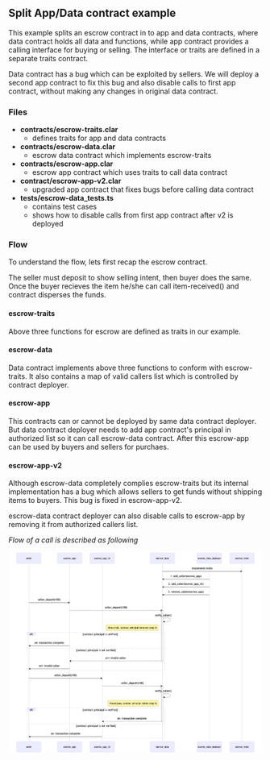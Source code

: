 ## Split App/Data contract example 

This example splits an escrow contract in to app and data contracts, where data contract holds all data and functions, while app contract provides a calling interface for buying or selling. The interface or traits are defined in a separate traits contract. 

Data contract has a bug which can be exploited by sellers. We will deploy a second app contract to fix this bug and also disable calls to first app contract, without making any changes in original data contract. 

### Files  

- **contracts/escrow-traits.clar** 
    - defines traits for app and data contracts   
- **contracts/escrow-data.clar**
    - escrow data contract which implements escrow-traits
- **contracts/escrow-app.clar**
    - escrow app contract which uses traits to call data contract
- **contract/escrow-app-v2.clar**
    - upgraded app contract that fixes bugs before calling data contract
- **tests/escrow-data_tests.ts**
    - contains test cases
    - shows how to disable calls from first app contract after v2 is deployed 

### Flow 

To understand the flow, lets first recap the escrow contract. 

The seller must deposit to show selling intent, then buyer does the same. Once the buyer recieves the item he/she can call item-received() and contract disperses the funds. 

#### **escrow-traits** 
Above three functions for escrow are defined as traits in our example. 

#### **escrow-data**
Data contract implements above three functions to conform with escrow-traits. It also contains a map of valid callers list which is controlled by contract deployer. 

#### **escrow-app** 
This contracts can or cannot be deployed by same data contract deployer. But data contract deployer needs to add app contract's principal in authorized list so it can call escrow-data contract. 
After this escrow-app can be used by buyers and sellers for purchaes. 

#### **escrow-app-v2**
Although escrow-data completely complies escrow-traits but its internal implementation has a bug which allows sellers to get funds without shipping items to buyers. This bug is fixed in escrow-app-v2. 

escrow-data contract deployer can also disable calls to escrow-app by removing it from authorized callers list. 

*Flow of a call is described as following*

![Sequence Diagram](diagrams/appdata.png)
